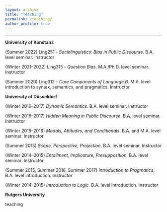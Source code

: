 ```yaml
---
layout: archive
title: "Teaching"
permalink: /teaching/
author_profile: true
---
```

------
**University of Konstanz**

(Summer 2022) Ling251 - *Sociolinguistics: Bias in Public Discourse*. B.A. level seminar. Instructor 

(Winter 2021–2022) Ling315 - *Question Bias*. M.A./Ph.D. level seminar. Instructor 

(Summer 2020) Ling312 - *Core Components of Language B*. M.A. level introduction to syntax, semantics, and pragmatics. Instructor 

**University of Düsseldorf**

(Winter 2016–2017) *Dynamic Semantics*. B.A. level seminar. Instructor 

(Winter 2016–2017) *Hidden Meaning in Public Discourse*. B.A. level seminar. Instructor 

(Winter 2015–2016) *Modals, Attitudes, and Conditionals*. B.A. and M.A. level seminar. Instructor 

(Summer 2015) *Scope, Perspective, Projection*. B.A. level seminar. Instructor 

(Winter 2014–2015) *Entailment, Implicature, Presupposition*. B.A. level seminar. Instructor 

(Summer 2015, Summer 2016, Summer 2017) *Introduction to Pragmatics*. B.A. level introduction. Instructor 

(Winter 2014–2015) *Introduction to Logic*. B.A. level introduction. Instructor 

**Rutgers University**

teaching
